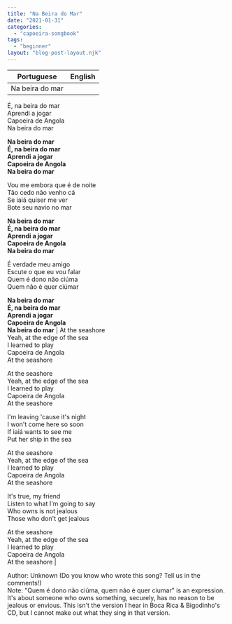 ```yaml
---
title: "Na Beira do Mar"
date: "2021-01-31"
categories: 
  - "capoeira-songbook"
tags: 
  - "beginner"
layout: "blog-post-layout.njk"
---
```


| Portuguese | English |
| --- | --- |
| Na beira do mar  
É, na beira do mar  
Aprendi a jogar  
Capoeira de Angola  
Na beira do mar  
  
**Na beira do mar  
É, na beira do mar  
Aprendi a jogar  
Capoeira de Angola  
Na beira do mar**  
  
Vou me embora que é de noite  
Tão cedo não venho cá  
Se iaiá quiser me ver  
Bote seu navio no mar  
  
**Na beira do mar  
É, na beira do mar  
Aprendi a jogar  
Capoeira de Angola  
Na beira do mar**  
  
É verdade meu amigo  
Escute o que eu vou falar  
Quem é dono não ciúma  
Quem não é quer ciúmar  
  
**Na beira do mar  
É, na beira do mar  
Aprendi a jogar  
Capoeira de Angola  
Na beira do mar** | At the seashore  
Yeah, at the edge of the sea  
I learned to play  
Capoeira de Angola  
At the seashore  
  
At the seashore  
Yeah, at the edge of the sea  
I learned to play  
Capoeira de Angola  
At the seashore  
  
I'm leaving 'cause it's night  
I won't come here so soon  
If iaiá wants to see me  
Put her ship in the sea  
  
At the seashore  
Yeah, at the edge of the sea  
I learned to play  
Capoeira de Angola  
At the seashore  
  
It's true, my friend  
Listen to what I'm going to say  
Who owns is not jealous  
Those who don't get jealous  
  
At the seashore  
Yeah, at the edge of the sea  
I learned to play  
Capoeira de Angola  
At the seashore |

<figcaption>

Author: Unknown (Do you know who wrote this song? Tell us in the comments!)  
Note: "Quem é dono não ciúma, quem não é quer ciumar" is an expression. It's about someone who owns something, securely, has no reason to be jealous or envious. This isn't the version I hear in Boca Rica & Bigodinho's CD, but I cannot make out what they sing in that version.

</figcaption>
